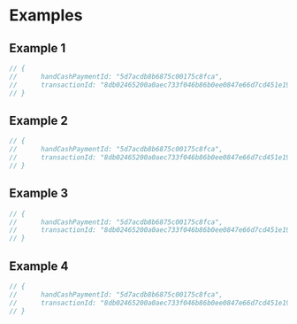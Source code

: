 # Examples

## Example 1

``` javascript
// {
//      handCashPaymentId: "5d7acdb8b6875c00175c8fca", 
//      transactionId: "8db02465200a0aec733f046b86b0ee0847e66d7cd451e198b25c493346ca4601"
// }

```

## Example 2

``` javascript
// {
//      handCashPaymentId: "5d7acdb8b6875c00175c8fca", 
//      transactionId: "8db02465200a0aec733f046b86b0ee0847e66d7cd451e198b25c493346ca4601"
// }

```

## Example 3

``` javascript
// {
//      handCashPaymentId: "5d7acdb8b6875c00175c8fca", 
//      transactionId: "8db02465200a0aec733f046b86b0ee0847e66d7cd451e198b25c493346ca4601"
// }

```

## Example 4

``` javascript
// {
//      handCashPaymentId: "5d7acdb8b6875c00175c8fca", 
//      transactionId: "8db02465200a0aec733f046b86b0ee0847e66d7cd451e198b25c493346ca4601"
// }

```